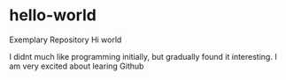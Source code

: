 # hello-world
Exemplary Repository
Hi world

I didnt much like programming initially, but gradually found it interesting.
I am very excited about learing Github
